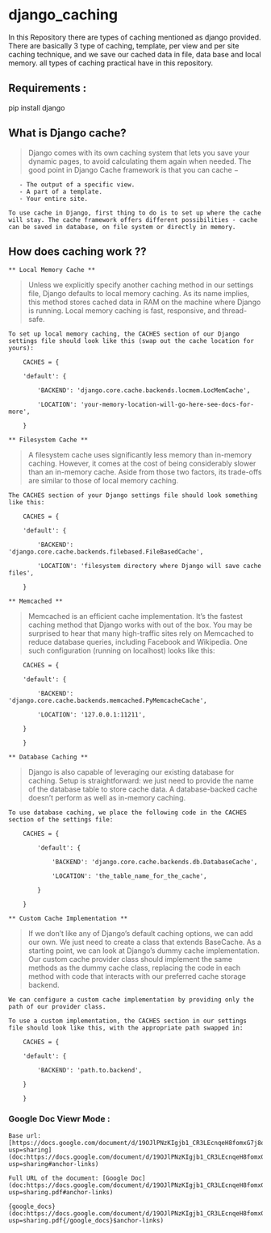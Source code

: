 # django_caching
In this Repository there are types of caching mentioned as django provided. There are basically 3 type of caching, template, per view and per site caching technique, and we save our cached data in file, data base and local memory. all types of caching practical have in this repository. 

## Requirements :
pip install django

## What is Django cache?
>    Django comes with its own caching system that lets you save your dynamic pages, to avoid calculating them again when needed. The good point in Django Cache framework is that you can cache −

       - The output of a specific view.
       - A part of a template.
       - Your entire site.

    To use cache in Django, first thing to do is to set up where the cache will stay. The cache framework offers different possibilities - cache can be saved in database, on file system or directly in memory.

## How does caching work ??
    ** Local Memory Cache **
>    Unless we explicitly specify another caching method in our settings file, Django defaults to local memory caching. As its name implies, this method stores cached data in RAM on the machine where Django is running. Local memory caching is fast, responsive, and thread-safe. 

    To set up local memory caching, the CACHES section of our Django settings file should look like this (swap out the cache location for yours):

        CACHES = {

        'default': {

            'BACKEND': 'django.core.cache.backends.locmem.LocMemCache',

            'LOCATION': 'your-memory-location-will-go-here-see-docs-for-more',

        }

    ** Filesystem Cache **
>    A filesystem cache uses significantly less memory than in-memory caching. However, it comes at the cost of being considerably slower than an in-memory cache. Aside from those two factors, its trade-offs are similar to those of local memory caching.

    The CACHES section of your Django settings file should look something like this:

        CACHES = {

        'default': {

            'BACKEND': 'django.core.cache.backends.filebased.FileBasedCache',

            'LOCATION': 'filesystem directory where Django will save cache files',

        }

    ** Memcached **
>    Memcached is an efficient cache implementation. It’s the fastest caching method that Django works with out of the box. You may be surprised to hear that many high-traffic sites rely on Memcached to reduce database queries, including Facebook and Wikipedia.
        One such configuration (running on localhost) looks like this:

        CACHES = {

        'default': {

            'BACKEND': 'django.core.cache.backends.memcached.PyMemcacheCache',

            'LOCATION': '127.0.0.1:11211',

        }

        }

    ** Database Caching **
>    Django is also capable of leveraging our existing database for caching. Setup is straightforward: we just need to provide the name of the database table to store cache data. A database-backed cache doesn’t perform as well as in-memory caching.

    To use database caching, we place the following code in the CACHES section of the settings file:

        CACHES = {

            'default': {

                'BACKEND': 'django.core.cache.backends.db.DatabaseCache',

                'LOCATION': 'the_table_name_for_the_cache',

            }

        }

    ** Custom Cache Implementation **
>    If we don’t like any of Django’s default caching options, we can add our own. We just need to create a class that extends BaseCache. As a starting point, we can look at Django’s dummy cache implementation. Our custom cache provider class should implement the same methods as the dummy cache class, replacing the code in each method with code that interacts with our preferred cache storage backend. 

    We can configure a custom cache implementation by providing only the path of our provider class.

    To use a custom implementation, the CACHES section in our settings file should look like this, with the appropriate path swapped in:

        CACHES = {

        'default': {

            'BACKEND': 'path.to.backend',

        }

        }

### Google Doc Viewr Mode : 
    Base url: [https://docs.google.com/document/d/19OJlPNzKIgjb1_CR3LEcnqeH8fomxG7j8or1L2H8P2s/edit?usp=sharing](doc:https://docs.google.com/document/d/19OJlPNzKIgjb1_CR3LEcnqeH8fomxG7j8or1L2H8P2s/edit?usp=sharing#anchor-links)

    Full URL of the document: [Google Doc](doc:https://docs.google.com/document/d/19OJlPNzKIgjb1_CR3LEcnqeH8fomxG7j8or1L2H8P2s/edit?usp=sharing.pdf#anchor-links)

    {google_docs}(doc:https://docs.google.com/document/d/19OJlPNzKIgjb1_CR3LEcnqeH8fomxG7j8or1L2H8P2s/edit?usp=sharing.pdf{/google_docs}$anchor-links)